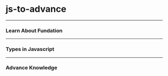 # js-to-advance

---

### Learn About Fundation


---

### Types in Javascript


---

### Advance Knowledge

